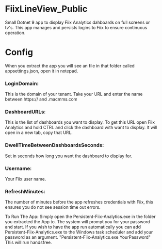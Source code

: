 # FiixLineView_Public
Small Dotnet 9 app to display Fiix Analytics dahboards on full screens or tv's.  This app manages and persists logins to Fiix to ensure continuous operation. 

# Config

When you extract the app you will see an file in that folder called appsettings.json, open it in notepad.

### LoginDomain: 
This is the domain of your tenant. Take your URL and enter the name between https:// and .macmms.com

### DashboardURLs: 
This is the list of dashboards you want to display. To get this URL open Fiix Analytics and hold CTRL and click the dashboard with want to display. It will open in a new tab, copy that URL.

### DwellTimeBetweenDashboardsSeconds: 
Set in seconds how long you want the dashboard to display for.

### Username: 
Your Fiix user name.

### RefreshMinutes: 
The number of minutes before the app refreshes credentials with Fiix, this ensures you do not see session time out errors.

To Run The App: Simply open the Persistent-Fiix-Analytics.exe in the folder you extracted the App to. The system will prompt you for your password and start.
If you wish to have the app run automatically you can add Persistent-Fiix-Analytics.exe to the Windows task scheduler and add your password as an argument.
"Persistent-Fiix-Analytics.exe YourPassword" This will run handsfree. 
